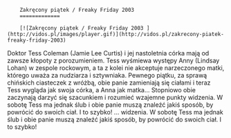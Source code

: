 
        Zakręcony piątek / Freaky Friday 2003 
        =============
        
        [![Zakręcony piątek / Freaky Friday 2003 ](http://vidos.pl/images/player.gif)](http://vidos.pl/zakrecony-piatek-freaky-friday-2003)
        
        
 Doktor Tess Coleman (Jamie Lee Curtis) i jej nastoletnia córka mają od zawsze kłopoty z porozumieniem. Tess wyśmiewa występy Anny (Lindsay Lohan) w zespole rockowym, a ta z kolei nie akceptuje narzeczonego matki, którego uważa za nudziarza i sztywniaka. Pewnego piątku, za sprawą chińskich ciasteczek z wróżbą, obie panie zamieniają się ciałami i teraz Tess wygląda jak swoja córka, a Anna jak matka... Stopniowo obie zaczynają darzyć się szacunkiem i rozumieć wzajemne punkty widzenia. W sobotę Tess ma jednak ślub i obie panie muszą znaleźć jakiś sposób, by powrócić do swoich ciał. I to szybko!  ... widzenia. W sobotę Tess ma jednak ślub i obie panie muszą znaleźć jakiś sposób, by powrócić do swoich ciał. I to szybko!
    